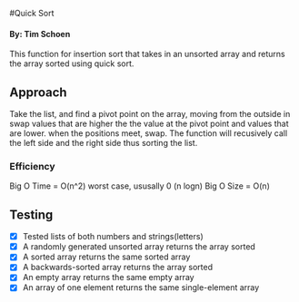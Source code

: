 #Quick Sort

#### By: Tim Schoen
This function for insertion sort that takes in an unsorted array and returns the array sorted using quick sort.


## Approach  
Take the list,  and find a pivot point on the array,  moving from the outside in swap values that are higher the the value at the pivot point and values that are lower.   when the positions meet, swap.  The function will recusively call the left side and the right side  thus sorting the list.

### Efficiency
Big O Time = O(n^2) worst case,   ususally 0 (n logn)
Big O Size = O(n)

## Testing
- [x] Tested lists of both numbers and strings(letters)
- [x] A randomly generated unsorted array returns the array sorted
- [x] A sorted array returns the same sorted array
- [x] A backwards-sorted array returns the array sorted
- [x] An empty array returns the same empty array
- [x] An array of one element returns the same single-element array
